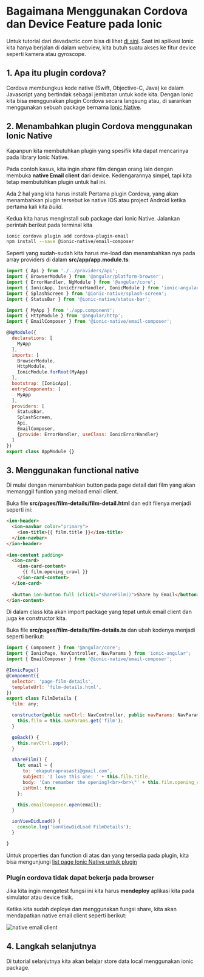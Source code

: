 # Bagaimana Menggunakan Cordova dan Device Feature pada Ionic

Untuk tutorial dari devadactic.com bisa di lihat [di sini](https://ionicacademy.com/cordova-features-inside-ionic/). Saat ini aplikasi Ionic kita hanya berjalan di dalam webview, kita butuh suatu akses ke fitur device seperti kamera atau gyroscope. 

## 1. Apa itu plugin cordova?

Cordova membungkus kode native (Swift, Objective-C, Java) ke dalam Javascript yang bertindak sebagai jembatan untuk kode kita. Dengan Ionic kita bisa menggunakan plugin Cordova secara langsung atau, di sarankan menggunakan sebuah package bernama [Ionic Native](http://ionicframework.com/docs/native/).

## 2. Menambahkan plugin Cordova menggunakan Ionic Native

Kapanpun kita membutuhkan plugin yang spesifik kita dapat mencarinya pada library Ionic Native. 

Pada contoh kasus, kita ingin *share* film dengan orang lain dengan membuka **native Email client** dari device. Kedengarannya simpel, tapi kita tetap membutuhkan plugin untuk hal ini.

Ada 2 hal yang kita harus install:
Pertama plugin Cordova, yang akan menambahkan plugin tersebut ke native IOS atau project Android ketika pertama kali kita *build*.

Kedua kita harus menginstall sub package dari Ionic Native. Jalankan perintah berikut pada terminal kita

```bash
ionic cordova plugin add cordova-plugin-email
npm install --save @ionic-native/email-composer
```

Seperti yang sudah-sudah kita harus me-load dan menambahkan nya pada array providers di dalam **src/app/app.module.ts**:

```javascript
import { Api } from './../providers/api';
import { BrowserModule } from '@angular/platform-browser';
import { ErrorHandler, NgModule } from '@angular/core';
import { IonicApp, IonicErrorHandler, IonicModule } from 'ionic-angular';
import { SplashScreen } from '@ionic-native/splash-screen';
import { StatusBar } from '@ionic-native/status-bar';

import { MyApp } from './app.component';
import { HttpModule } from '@angular/http';
import { EmailComposer } from '@ionic-native/email-composer';

@NgModule({
  declarations: [
    MyApp
  ],
  imports: [
    BrowserModule,
    HttpModule,
    IonicModule.forRoot(MyApp)
  ],
  bootstrap: [IonicApp],
  entryComponents: [
    MyApp
  ],
  providers: [
    StatusBar,
    SplashScreen,
    Api,
    EmailComposer,
    {provide: ErrorHandler, useClass: IonicErrorHandler}
  ]
})
export class AppModule {}
```

## 3. Menggunakan functional native

Di mulai dengan menambahkan button pada page detail dari film yang akan memanggil funtion yang meload email client.

Buka file **src/pages/film-details/film-detail.html** dan edit filenya menjadi seperti ini:

```html
<ion-header>
  <ion-navbar color="primary">
    <ion-title>{{ film.title }}</ion-title>
  </ion-navbar>
</ion-header>
 
<ion-content padding>
  <ion-card>
    <ion-card-content>
      {{ film.opening_crawl }}
    </ion-card-content>
  </ion-card>
 
  <button ion-button full (click)="shareFilm()">Share by Email</button>
</ion-content>
```

Di dalam class kita akan import package yang tepat untuk email client dan juga ke constructor kita.

Buka file **src/pages/film-details/film-details.ts** dan ubah kodenya menjadi seperti berikut:

```javascript
import { Component } from '@angular/core';
import { IonicPage, NavController, NavParams } from 'ionic-angular';
import { EmailComposer } from '@ionic-native/email-composer';

@IonicPage()
@Component({
  selector: 'page-film-details',
  templateUrl: 'film-details.html',
})
export class FilmDetails {
  film: any;

  constructor(public navCtrl: NavController, public navParams: NavParams, private emailComposer: EmailComposer) {
    this.film = this.navParams.get('film');
  }

  goBack() {
    this.navCtrl.pop();
  }

  shareFilm() {
    let email = {
      to: 'ekaputraprasasti@gmail.com',
      subject: 'I love this one: ' + this.film.title,
      body: 'Can remamber the opening?<br><br>\"' + this.film.opening_crawl + '\"',
      isHtml: true
    };

    this.emailComposer.open(email);
  }

  ionViewDidLoad() {
    console.log('ionViewDidLoad FilmDetails');
  }

}
```

Untuk properties dan function di atas dan yang tersedia pada plugin, kita bisa mengunjungi [list page Ionic Native untuk plugin](http://ionicframework.com/docs/native/email-composer/)

### Plugin cordova tidak dapat bekerja pada browser

Jika kita ingin mengetest fungsi ini kita harus **mendeploy** aplikasi kita pada simulator atau device fisik.

Ketika kita sudah deploye dan menggunakan fungsi share, kita akan mendapatkan native email client seperti berikut:

![native email client](https://i1.wp.com/ionicacademy.com/wp-content/uploads/2017/05/ionic-crash-course-cordova-email.png?w=468&ssl=1)

## 4. Langkah selanjutnya

Di tutorial selanjutnya kita akan belajar store data local menggunakan ionic package.
